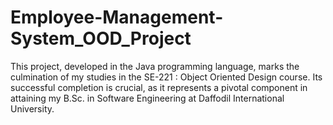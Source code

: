 # Employee-Management-System_OOD_Project
This project, developed in the Java programming language, marks the culmination of my studies in the SE-221 : Object Oriented Design course. Its successful completion is crucial, as it represents a pivotal component in attaining my B.Sc. in Software Engineering at Daffodil International University.
